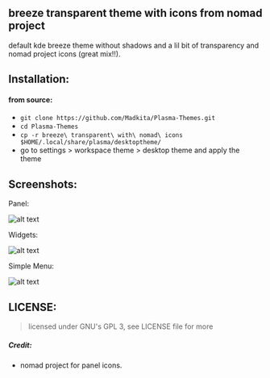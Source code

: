 ## breeze transparent theme with icons from nomad project

default kde breeze theme without shadows and a lil bit of transparency and nomad project icons (great mix!!).

## Installation:

#### from source:
- `git clone https://github.com/Madkita/Plasma-Themes.git`
- `cd Plasma-Themes`
- `cp -r breeze\ transparent\ with\ nomad\ icons $HOME/.local/share/plasma/desktoptheme/`
- go to settings > workspace theme > desktop theme and apply the theme

## Screenshots:

Panel:

![alt text](https://raw.githubusercontent.com/Madkita/Plasma-Themes/master/breeze%20transparent%20with%20nomad%20icons/Screenshots/Screenshot_20180104_085558.png)

Widgets:

![alt text](https://raw.githubusercontent.com/Madkita/Plasma-Themes/master/breeze%20transparent%20with%20nomad%20icons/Screenshots/Screenshot_20180104_085539.png)

Simple Menu:

![alt text](https://raw.githubusercontent.com/Madkita/Plasma-Themes/master/breeze%20transparent%20with%20nomad%20icons/Screenshots/Screenshot_20180104_085645.png)



## LICENSE: 

> licensed under GNU's GPL 3, see LICENSE file for more



##### Credit:

- nomad project for panel icons.
